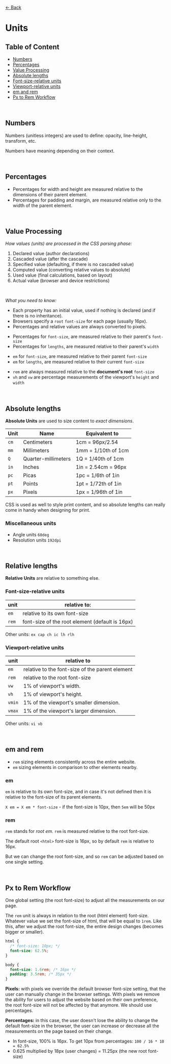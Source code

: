 [&larr; Back](./README.md)

# Units

## Table of Content

- [Numbers](#numbers)
- [Percentages](#percentages)
- [Value Processing](#value-processing)
- [Absolute lengths](#absolute-lengths)
- [Font-size-relative units](#font-size-relative-units)
- [Viewport-relative units](#viewport-relative-units)
- [em and rem](#em-and-rem)
- [Px to Rem Workflow](#px-to-rem-workflow)

<br>

## Numbers

Numbers (unitless integers) are used to define: opacity, line-height, transform, etc.

Numbers have meaning depending on their context.

<br>

## Percentages

- Percentages for width and height are measured relative to the dimensions of their parent element.
- Percentages for padding and margin, are measured relative only to the width of the parent element.

<br>

## Value Processing

_How values (units) are processed in the CSS parsing phase:_

1. Declared value (author declarations)
2. Cascaded value (after the cascade)
3. Specified value (defaulting, if there is no cascaded value)
4. Computed value (converting relative values to absolute)
5. Used value (final calculations, based on layout)
6. Actual value (browser and device restrictions)

<br>

_What you need to know:_

- Each property has an initial value, used if nothing is declared (and if there is no inheritance).
- Browsers specify a `root` `font-size` for each page (usually 16px).
- Percentages and relative values are always converted to pixels.

<div></div>

- Percentages for `font-size`, are measured relative to their parent's `font-size`
- Percentages for `lengths`, are measured relative to their parent's `width`

<div></div>

- `em` for `font-size`, are measured relative to their parent `font-size`
- `em` for `lengths`, are measured relative to their current `font-size`

<div></div>

- `rem` are always measured relative to the **document's root** `font-size`
- `vh` and `vw` are percentage measurements of the viewport's `height` and `width`

<div></div>

<br>

## Absolute lengths

**Absolute Units** are used to size content to _exact dimensions_.

| Unit | Name                | Equivalent to       |
| ---- | ------------------- | ------------------- |
| `cm` | Centimeters         | 1cm = 96px/2.54     |
| `mm` | Millimeters         | 1mm = 1/10th of 1cm |
| `Q`  | Quarter-millimeters | 1Q = 1/40th of 1cm  |
| `in` | Inches              | 1in = 2.54cm = 96px |
| `pc` | Picas               | 1pc = 1/6th of 1in  |
| `pt` | Points              | 1pt = 1/72th of 1in |
| `px` | Pixels              | 1px = 1/96th of 1in |

CSS is used as well to style print content, and so absolute lengths can really come in handy when designing for print.

### Miscellaneous units

- Angle units `60deg`
- Resolution units `192dpi`

<br>

## Relative lengths

**Relative Units** are relative to something else.

### Font-size-relative units

| unit  | relative to:                                    |
| ----- | ----------------------------------------------- |
| `em`  | relative to its own font-size                   |
| `rem` | font-size of the root element (default is 16px) |

Other units: `ex cap ch ic lh rlh`

### Viewport-relative units

| unit   | relative to                                     |
| ------ | ----------------------------------------------- |
| `em`   | relative to the font-size of the parent element |
| `rem`  | relative to the root font-size                  |
| `vw`   | 1% of viewport's width.                         |
| `vh`   | 1% of viewport's height.                        |
| `vmin` | 1% of the viewport's smaller dimension.         |
| `vmax` | 1% of the viewport's larger dimension.          |

Other units: `vi vb`

<br>

## em and rem

- `rem` sizing elements consistently across the entire website.
- `em` sizing elements in comparison to other elements nearby.

### em

`em` is relative to its own font-size, and in case it's not defined then it is relative to the font-size of its parent elements.

`X em = X em * font-size` - if the font-size is 10px, then `5em` will be 50px

### rem

`rem` stands for _root em_. `rem` is measured relative to the root font-size.

The default root `<html>` font-size is 16px, so by default `rem` is relative to 16px.

But we can change the root font-size, and so `rem` can be adjusted based on one single setting.

<br>

## Px to Rem Workflow

One global setting (the root font-size) to adjust all the measurements on our page.

The `rem` unit is always in relation to the root (html element) font-size. Whatever value we set the font-size of html, that will be equal to `1rem`. Like this, after we adjust the root font-size, the entire design changes (becomes bigger or smaller).

```css
html {
  /* font-size: 10px; */
  font-size: 62.5%;
}

body {
  font-size: 1.6rem; /* 16px */
  padding: 3.5rem; /* 35px */
}
```

**Pixels:** with pixels we override the default browser font-size setting, that the user can manually change in the browser settings. With pixels we remove the ability for users to adjust the website based on their own preference, the root font-size will not be affected by that anymore. We should use percentages.

**Percentages:** in this case, the user doesn't lose the ability to change the default font-size in the browser, the user can increase or decrease all the measurements on the page based on their change.

- In font-size, 100% is 16px. To get 10px from percentages: `100 / 16 * 10 = 62.5%`
- 0.625 multiplied by 18px (user changes) = 11.25px (the new root font-size)

<br>
